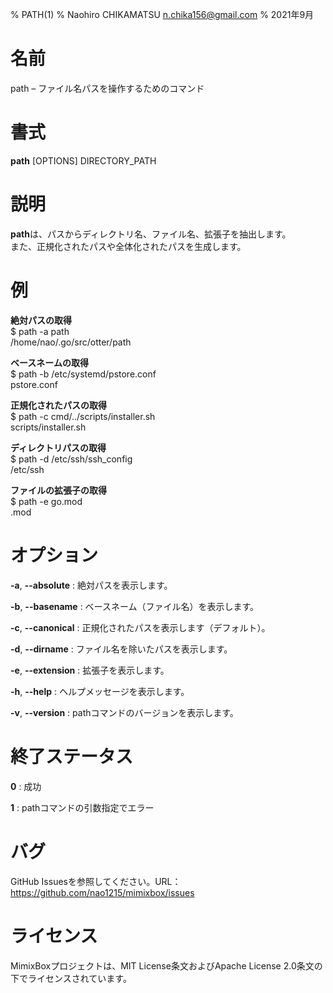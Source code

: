 % PATH(1)
% Naohiro CHIKAMATSU <n.chika156@gmail.com>
% 2021年9月

# 名前

path –  ファイル名パスを操作するためのコマンド

# 書式

**path** [OPTIONS] DIRECTORY_PATH

# 説明
**path**は、パスからディレクトリ名、ファイル名、拡張子を抽出します。  
また、正規化されたパスや全体化されたパスを生成します。

# 例
**絶対パスの取得**  
    $ path -a path    
      /home/nao/.go/src/otter/path

**ベースネームの取得**  
    $ path -b /etc/systemd/pstore.conf   
      pstore.conf

**正規化されたパスの取得**  
    $ path -c cmd/../scripts/installer.sh   
      scripts/installer.sh

**ディレクトリパスの取得**  
    $ path -d /etc/ssh/ssh_config  
      /etc/ssh

**ファイルの拡張子の取得**  
    $ path -e go.mod  
      .mod

# オプション
**-a**, **--absolute**
:   絶対パスを表示します。

**-b**, **--basename**
:   ベースネーム（ファイル名）を表示します。

**-c**, **--canonical**
:   正規化されたパスを表示します（デフォルト）。

**-d**, **--dirname**
:   ファイル名を除いたパスを表示します。

**-e**, **--extension**
:   拡張子を表示します。

**-h**, **--help**
:   ヘルプメッセージを表示します。

**-v**, **--version**
:   pathコマンドのバージョンを表示します。

# 終了ステータス
**0**
:   成功

**1**
:   pathコマンドの引数指定でエラー

# バグ
GitHub Issuesを参照してください。URL：https://github.com/nao1215/mimixbox/issues

# ライセンス
MimixBoxプロジェクトは、MIT License条文およびApache License 2.0条文の下でライセンスされています。